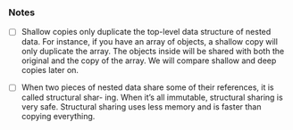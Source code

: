 ### Notes

 - [ ] Shallow copies only duplicate the top-level data structure of nested
       data. For instance, if you have an array of objects, a shallow copy will
       only duplicate the array. The objects inside will be shared with both
       the original and the copy of the array. We will compare shallow and deep
       copies later on. 

- [ ] When two pieces of nested data share some of their references, it is
      called structural shar- ing. When it’s all immutable, structural sharing
      is very safe. Structural sharing uses less memory and is faster than
      copying everything.
